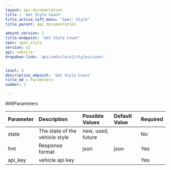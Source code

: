 ```yaml
---
layout: api-documentation
title : 'Get Style Count'
title_active_left_menu: "Spec: Style"
title_parent: Api documentation

amount_version: 2
title-endpoint: 'Get Style Count'
spec: spec_style
version: v2
api: vehicle
dropdown-link: 'api/vehicle/v2/styles/count'


level: 4
description_edpoint: 'Get Style Count'
title_md : Parameters
number: 2

---
```


###Parameters

| Parameter  | Description                           | Possible Values   | Default Value | Required |
|:-----------|:--------------------------------------|:----------------- |:------------- |:-------- |
| state	     | The state of the vehicle style        | new, used, future | 	             | No       |
| fmt        | Response format                       | json              | json          | Yes      |
| api_key    | vehicle api key                       |                   |               | Yes      |